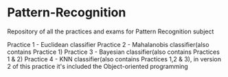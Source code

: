 # Pattern-Recognition
Repository of all the practices and exams for Pattern Recognition subject

Practice 1 - Euclidean classifier 
Practice 2 - Mahalanobis classifier(also contains Practice 1)
Practice 3 - Bayesian classifier(also contains Practices 1 & 2)
Practice 4 - KNN classifier(also contains Practices 1,2 & 3), in version 2 of this practice it's included the Object-oriented programming
